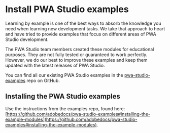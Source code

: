 # Install PWA Studio examples

Learning by example is one of the best ways to absorb the knowledge you need when learning new development tasks. We take that approach to heart and have tried to provide examples that focus on different areas of PWA Studio development.

The PWA Studio team members created these modules for educational purposes. They are not fully tested or guaranteed to work perfectly. However, we do our best to improve these examples and keep them updated with the latest releases of PWA Studio.

You can find all our existing PWA Studio examples in the [pwa-studio-examples](https://github.com/adobedocs/pwa-studio-examples) repo on GitHub.

## Installing the PWA Studio examples

Use the instructions from the examples repo, found here: [https://github.com/adobedocs/pwa-studio-examples#installing-the-example-modules](https://github.com/adobedocs/pwa-studio-examples#installing-the-example-modules).
